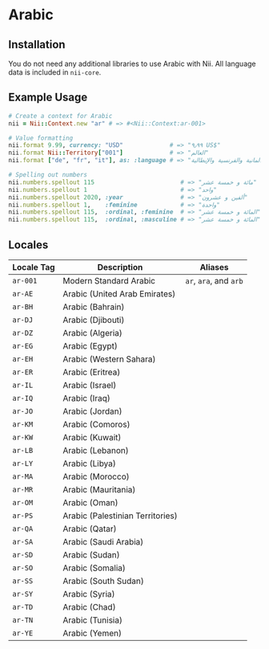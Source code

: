 <!-- This file has been generated. Source: languages/_template.md.erb -->

# Arabic

## Installation

You do not need any additional libraries to use Arabic with Nii.
All language data is included in `nii-core`.

## Example Usage

``` ruby
# Create a context for Arabic
nii = Nii::Context.new "ar" # => #<Nii::Context:ar-001>

# Value formatting
nii.format 9.99, currency: "USD"             # => "٩٫٩٩ US$"
nii.format Nii::Territory["001"]             # => "العالم"
nii.format ["de", "fr", "it"], as: :language # => "الألمانية والفرنسية والإيطالية"

# Spelling out numbers
nii.numbers.spellout 115                        # => "مائة و خمسة عشر"
nii.numbers.spellout 1                          # => "واحد"
nii.numbers.spellout 2020, :year                # => "ألفين و عشرون"
nii.numbers.spellout 1,    :feminine            # => "واحدة"
nii.numbers.spellout 115,  :ordinal, :feminine  # => "المائة و خمسة عشر"
nii.numbers.spellout 115,  :ordinal, :masculine # => "المائة و خمسة عشر"
```


## Locales

<table>
  <thead>
    <tr>
      <th>Locale Tag</th>
      <th>Description</th>
      <th>Aliases</th>
    </tr>
  </thead>
  <tbody>
    <tr>
      <td><code>ar-001</code></td>
      <td>Modern Standard Arabic</td>
      <td><code>ar</code>, <code>ara</code>, and <code>arb</code></td>
    </tr>
    <tr>
      <td><code>ar-AE</code></td>
      <td>Arabic (United Arab Emirates)</td>
      <td></td>
    </tr>
    <tr>
      <td><code>ar-BH</code></td>
      <td>Arabic (Bahrain)</td>
      <td></td>
    </tr>
    <tr>
      <td><code>ar-DJ</code></td>
      <td>Arabic (Djibouti)</td>
      <td></td>
    </tr>
    <tr>
      <td><code>ar-DZ</code></td>
      <td>Arabic (Algeria)</td>
      <td></td>
    </tr>
    <tr>
      <td><code>ar-EG</code></td>
      <td>Arabic (Egypt)</td>
      <td></td>
    </tr>
    <tr>
      <td><code>ar-EH</code></td>
      <td>Arabic (Western Sahara)</td>
      <td></td>
    </tr>
    <tr>
      <td><code>ar-ER</code></td>
      <td>Arabic (Eritrea)</td>
      <td></td>
    </tr>
    <tr>
      <td><code>ar-IL</code></td>
      <td>Arabic (Israel)</td>
      <td></td>
    </tr>
    <tr>
      <td><code>ar-IQ</code></td>
      <td>Arabic (Iraq)</td>
      <td></td>
    </tr>
    <tr>
      <td><code>ar-JO</code></td>
      <td>Arabic (Jordan)</td>
      <td></td>
    </tr>
    <tr>
      <td><code>ar-KM</code></td>
      <td>Arabic (Comoros)</td>
      <td></td>
    </tr>
    <tr>
      <td><code>ar-KW</code></td>
      <td>Arabic (Kuwait)</td>
      <td></td>
    </tr>
    <tr>
      <td><code>ar-LB</code></td>
      <td>Arabic (Lebanon)</td>
      <td></td>
    </tr>
    <tr>
      <td><code>ar-LY</code></td>
      <td>Arabic (Libya)</td>
      <td></td>
    </tr>
    <tr>
      <td><code>ar-MA</code></td>
      <td>Arabic (Morocco)</td>
      <td></td>
    </tr>
    <tr>
      <td><code>ar-MR</code></td>
      <td>Arabic (Mauritania)</td>
      <td></td>
    </tr>
    <tr>
      <td><code>ar-OM</code></td>
      <td>Arabic (Oman)</td>
      <td></td>
    </tr>
    <tr>
      <td><code>ar-PS</code></td>
      <td>Arabic (Palestinian Territories)</td>
      <td></td>
    </tr>
    <tr>
      <td><code>ar-QA</code></td>
      <td>Arabic (Qatar)</td>
      <td></td>
    </tr>
    <tr>
      <td><code>ar-SA</code></td>
      <td>Arabic (Saudi Arabia)</td>
      <td></td>
    </tr>
    <tr>
      <td><code>ar-SD</code></td>
      <td>Arabic (Sudan)</td>
      <td></td>
    </tr>
    <tr>
      <td><code>ar-SO</code></td>
      <td>Arabic (Somalia)</td>
      <td></td>
    </tr>
    <tr>
      <td><code>ar-SS</code></td>
      <td>Arabic (South Sudan)</td>
      <td></td>
    </tr>
    <tr>
      <td><code>ar-SY</code></td>
      <td>Arabic (Syria)</td>
      <td></td>
    </tr>
    <tr>
      <td><code>ar-TD</code></td>
      <td>Arabic (Chad)</td>
      <td></td>
    </tr>
    <tr>
      <td><code>ar-TN</code></td>
      <td>Arabic (Tunisia)</td>
      <td></td>
    </tr>
    <tr>
      <td><code>ar-YE</code></td>
      <td>Arabic (Yemen)</td>
      <td></td>
    </tr>
  </tbody>
</table>

